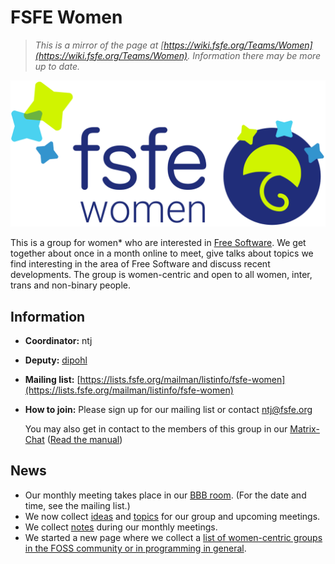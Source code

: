 # FSFE Women

> _This is a mirror of the page at [https://wiki.fsfe.org/Teams/Women](https://wiki.fsfe.org/Teams/Women). Information there may be more up to date._

![FSFE Women Logo](fsfe_women_logo.svg)

This is a group for women\* who are interested in [Free Software](https://fsfe.org/freesoftware/). We get together about once in a month online to meet, give talks about topics we find interesting in the area of Free Software and discuss recent developments. The group is women-centric and open to all women, inter, trans and non-binary people.


## Information

-   **Coordinator:** ntj
-   **Deputy:** [dipohl](https://wiki.fsfe.org/Supporters/dipohl)
-   **Mailing list:** [https://lists.fsfe.org/mailman/listinfo/fsfe-women](https://lists.fsfe.org/mailman/listinfo/fsfe-women)
-   **How to join:** Please sign up for our mailing list or contact [ntj@fsfe.org](mailto:ntj@fsfe.org)

    You may also get in contact to the members of this group in our [Matrix-Chat](https://matrix.to/#/#women:fsfe.org) ([Read the manual](https://wiki.fsfe.org/TechDocs/Matrix))

## News

-   Our monthly meeting takes place in our [BBB room](https://conf.fsfe.org/b/women). (For the date and time, see the mailing list.)
-   We now collect [ideas](https://wiki.fsfe.org/Teams/Women/Ideas) and [topics](https://wiki.fsfe.org/Teams/Women/Topics) for our group and upcoming meetings.
-   We collect [notes](https://wiki.fsfe.org/Teams/Women/Notes) during our monthly meetings.
-   We started a new page where we collect a [list of women-centric groups in the FOSS community or in programming in general](https://wiki.fsfe.org/Teams/Women/Groups).
